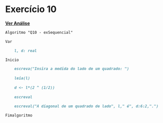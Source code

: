 # Exercício 10
[**Ver Análise**](Analise10.md)
```markdown
Algoritmo "Q10 - exSequencial"

Var

    l, d: real

Inicio

    escreva("Insira a medida do lado de um quadrado: ")
  
    leia(l)
  
    d <- l*(2 ^ (1/2))
  
    escreval
  
    escreval("A diagonal de um quadrado de lado", l," é", d:6:2,".")

Fimalgoritmo
